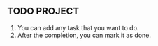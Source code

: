 ## TODO PROJECT

1. You can add any task that you want to do.
2. After the completion, you can mark it as done.
